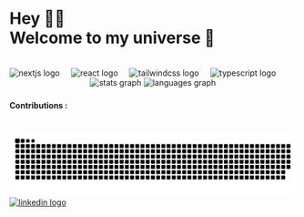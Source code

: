 
<h1 align="left">Hey 👋🏽 <br>Welcome to my universe 🚀</h1>


<br clear="both">

<div align="left">
  <img src="https://cdn.jsdelivr.net/gh/devicons/devicon/icons/nextjs/nextjs-original.svg" height="40" alt="nextjs logo"  />
  <img width="12" />
  <img src="https://cdn.jsdelivr.net/gh/devicons/devicon/icons/react/react-original.svg" height="40" alt="react logo"  />
  <img width="12" />
  <img src="https://cdn.simpleicons.org/tailwindcss/06B6D4" height="40" alt="tailwindcss logo"  />
  <img width="12" />
  <img src="https://skillicons.dev/icons?i=ts" height="40" alt="typescript logo"  />
</div>


<div align="center">
  <img src="https://github-readme-stats.vercel.app/api?username=thibaultsmt&hide_title=false&hide_rank=false&show_icons=true&include_all_commits=true&count_private=true&disable_animations=false&theme=react&locale=en&hide_border=false&order=1" height="140" alt="stats graph"  />
  <img src="https://github-readme-stats.vercel.app/api/top-langs?username=thibaultsmt&locale=en&hide_title=false&layout=compact&card_width=320&langs_count=4&theme=react&hide_border=true&order=2" height="140" alt="languages graph"  />
</div>

###

<h4 align="left">Contributions :</h4>

###

<br clear="both">

<img src="https://raw.githubusercontent.com/thibaultsmt/thibaultsmt/output/snake.svg" alt="Snake animation" />

<div align="left">
  <a href="https://www.linkedin.com/in/thibault-schmitt/" target="_blank">
    <img src="https://raw.githubusercontent.com/maurodesouza/profile-readme-generator/master/src/assets/icons/social/linkedin/default.svg" width="52" height="40" alt="linkedin logo"  />
  </a>
</div>

